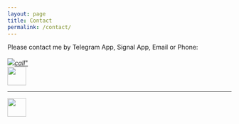 ```yaml
---
layout: page
title: Contact
permalink: /contact/
---
```


<p>
<a>Please contact me by Telegram App, Signal App, Email or Phone:</a>
<br>
<br>
<a href="tel:+27-060-402-4843"><img src= class="btn-floating green accent-4  btn-large"><i class="large material-icons">call</i>"</a>



<br>
<a href="mailto:infinite22@gmail.com"><img src="../assets/img/telegram.png" height="42" width="42"></a>
<br>
<!--<a href="https://api.whatsapp.com/send?phone=27604024843"><img src="../assets/img/whatsapp.png" height="42" width="42"></a>-->
<!---<a href="https://api.telegram.org/bot{2340097}/send"></a>-->
<hr>
<a href="tg://user?id=123456789"><img src="../assets/img/telegram.png" height="42" width="42"></a>
<!--
<pre>pre-formatted fixed-width code block</pre>

await context.sendMessage('<b>hello</b>', { parseMode: 'html' });
-->
<!--<p>Daowiz serves individuals, SME’s, corporations, organizations, communities and ecosystems in all sectors, anywhere in the world, constantly gaining a broader and deeper perspective of the living world as one whole integrated system. We believe that all life has a critical role to play and that the more we become aware and learn about each other -the better all of our futures will be.</p>
-->
